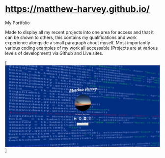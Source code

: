 # https://matthew-harvey.github.io/
My Portfolio

Made to display all my recent projects into one area for access and that it can be shown to others, this contains my qualifications and work experience alongside a small paragraph about myself. Most importantly various coding examples of my work all accessable (Projects are at various levels of development) via Github and Live sites. 

[<img align="centre" alt="portcapture" width="600px" src="https://github.com/Matthew-Harvey/matthew-harvey.github.io/blob/master/images/portfoliocapture.JPG?raw=true"/>]
